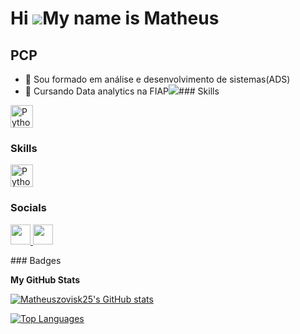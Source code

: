 Hi ![](https://user-images.githubusercontent.com/18350557/176309783-0785949b-9127-417c-8b55-ab5a4333674e.gif)My name is Matheus
===============================================================================================================================

PCP
---

*   🧠 Sou formado em análise e desenvolvimento de sistemas(ADS)
*   🤠 Cursando Data analytics na FIAP<a href="https://www.github.com/Matheuszovisk25" target="_blank" rel="noreferrer"><img
                  src="https://img.shields.io/github/followers/Matheuszovisk25?logo=github&style=for-the-badge&color=ec4899&labelColor=ffffff" /></a>### Skills 
<p align="left">
<a href="https://www.python.org/" target="_blank" rel="noreferrer"><img src="https://raw.githubusercontent.com/danielcranney/readme-generator/main/public/icons/skills/python-colored.svg" width="36" height="36" alt="Python" /></a>
                    </p>
                    
                
   ### Skills

<p align="left">
<a href="https://www.python.org/" target="_blank" rel="noreferrer"><img src="https://raw.githubusercontent.com/danielcranney/readme-generator/main/public/icons/skills/python-colored.svg" width="36" height="36" alt="Python" /></a>
</p>

### Socials

<p align="left"> <a href="https://www.github.com/Matheuszovisk25" target="_blank" rel="noreferrer"> <picture> <source media="(prefers-color-scheme: dark)" srcset="https://raw.githubusercontent.com/danielcranney/readme-generator/main/public/icons/socials/github-dark.svg" /> <source media="(prefers-color-scheme: light)" srcset="https://raw.githubusercontent.com/danielcranney/readme-generator/main/public/icons/socials/github.svg" /> <img src="https://raw.githubusercontent.com/danielcranney/readme-generator/main/public/icons/socials/github.svg" width="32" height="32" /> </picture> </a> <a href="https://www.linkedin.com/in/MatheusPereira" target="_blank" rel="noreferrer"> <picture> <source media="(prefers-color-scheme: dark)" srcset="https://raw.githubusercontent.com/danielcranney/readme-generator/main/public/icons/socials/linkedin-dark.svg" /> <source media="(prefers-color-scheme: light)" srcset="https://raw.githubusercontent.com/danielcranney/readme-generator/main/public/icons/socials/linkedin.svg" /> <img src="https://raw.githubusercontent.com/danielcranney/readme-generator/main/public/icons/socials/linkedin.svg" width="32" height="32" /> </picture> </a></p>
### Badges

<b>My GitHub Stats</b>

<a href="http://www.github.com/Matheuszovisk25"><img src="https://github-readme-stats.vercel.app/api?username=Matheuszovisk25&show_icons=true&hide=&count_private=true&title_color=64748b&text_color=000000&icon_color=ec4899&bg_color=ffffff&hide_border=true&show_icons=true" alt="Matheuszovisk25's GitHub stats" /></a>

<a href="https://github.com/Matheuszovisk25" align="left"><img src="https://github-readme-stats.vercel.app/api/top-langs/?username=Matheuszovisk25&langs_count=10&title_color=64748b&text_color=000000&icon_color=ec4899&bg_color=ffffff&hide_border=true&locale=en&custom_title=Top%20%Languages" alt="Top Languages" /></a>
